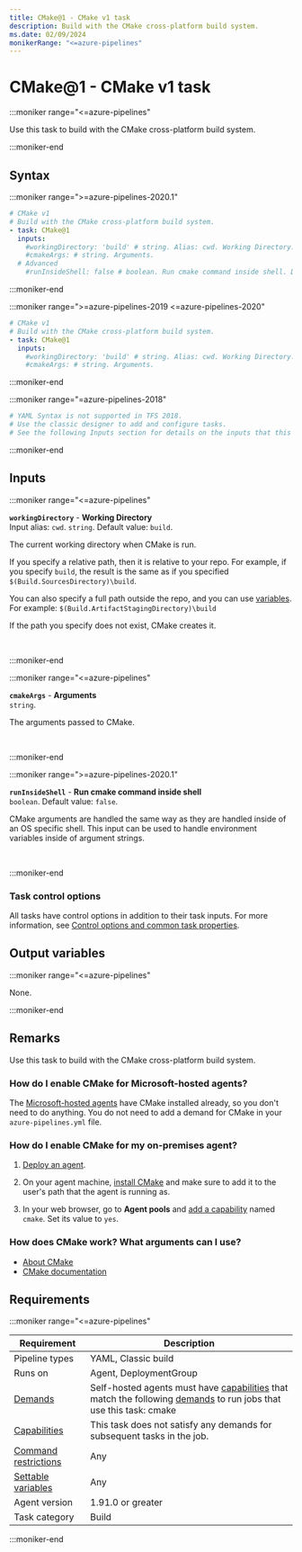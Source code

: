 ```yaml
---
title: CMake@1 - CMake v1 task
description: Build with the CMake cross-platform build system.
ms.date: 02/09/2024
monikerRange: "<=azure-pipelines"
---
```


# CMake@1 - CMake v1 task

<!-- :::description::: -->
:::moniker range="<=azure-pipelines"

<!-- :::editable-content name="description"::: -->
Use this task to build with the CMake cross-platform build system.
<!-- :::editable-content-end::: -->

:::moniker-end
<!-- :::description-end::: -->

<!-- :::syntax::: -->
## Syntax

:::moniker range=">=azure-pipelines-2020.1"

```yaml
# CMake v1
# Build with the CMake cross-platform build system.
- task: CMake@1
  inputs:
    #workingDirectory: 'build' # string. Alias: cwd. Working Directory. Default: build.
    #cmakeArgs: # string. Arguments. 
  # Advanced
    #runInsideShell: false # boolean. Run cmake command inside shell. Default: false.
```

:::moniker-end

:::moniker range=">=azure-pipelines-2019 <=azure-pipelines-2020"

```yaml
# CMake v1
# Build with the CMake cross-platform build system.
- task: CMake@1
  inputs:
    #workingDirectory: 'build' # string. Alias: cwd. Working Directory. Default: build.
    #cmakeArgs: # string. Arguments.
```

:::moniker-end

:::moniker range="=azure-pipelines-2018"

```yaml
# YAML Syntax is not supported in TFS 2018.
# Use the classic designer to add and configure tasks.
# See the following Inputs section for details on the inputs that this task supports.
```

:::moniker-end
<!-- :::syntax-end::: -->

<!-- :::inputs::: -->
## Inputs

<!-- :::item name="workingDirectory"::: -->
:::moniker range="<=azure-pipelines"

**`workingDirectory`** - **Working Directory**<br>
Input alias: `cwd`. `string`. Default value: `build`.<br>
<!-- :::editable-content name="helpMarkDown"::: -->
The current working directory when CMake is run.

If you specify a relative path, then it is relative to your repo. For example, if you specify `build`, the result is the same as if you specified `$(Build.SourcesDirectory)\build`.

You can also specify a full path outside the repo, and you can use [variables](/azure/devops/pipelines/build/variables). For example: `$(Build.ArtifactStagingDirectory)\build`

If the path you specify does not exist, CMake creates it.
<!-- :::editable-content-end::: -->
<br>

:::moniker-end
<!-- :::item-end::: -->
<!-- :::item name="cmakeArgs"::: -->
:::moniker range="<=azure-pipelines"

**`cmakeArgs`** - **Arguments**<br>
`string`.<br>
<!-- :::editable-content name="helpMarkDown"::: -->
The arguments passed to CMake.
<!-- :::editable-content-end::: -->
<br>

:::moniker-end
<!-- :::item-end::: -->
<!-- :::item name="runInsideShell"::: -->
:::moniker range=">=azure-pipelines-2020.1"

**`runInsideShell`** - **Run cmake command inside shell**<br>
`boolean`. Default value: `false`.<br>
<!-- :::editable-content name="helpMarkDown"::: -->
CMake arguments are handled the same way as they are handled inside of an OS specific shell. This input can be used to handle environment variables inside of argument strings.
<!-- :::editable-content-end::: -->
<br>

:::moniker-end
<!-- :::item-end::: -->

### Task control options

All tasks have control options in addition to their task inputs. For more information, see [Control options and common task properties](/azure/devops/pipelines/yaml-schema/steps-task#common-task-properties).
<!-- :::inputs-end::: -->

<!-- :::outputVariables::: -->
## Output variables

:::moniker range="<=azure-pipelines"

None.

:::moniker-end
<!-- :::outputVariables-end::: -->

<!-- :::remarks::: -->
<!-- :::editable-content name="remarks"::: -->
## Remarks

Use this task to build with the CMake cross-platform build system.

### How do I enable CMake for Microsoft-hosted agents?

The [Microsoft-hosted agents](/azure/devops/pipelines/agents/hosted) have CMake installed already, so you don't need to do anything. You do not need to add a demand for CMake in your `azure-pipelines.yml` file.


### How do I enable CMake for my on-premises agent?

1. [Deploy an agent](/azure/devops/pipelines/agents/agents#install).

1. On your agent machine, [install CMake](https://cmake.org/install/) and make sure to add it to the user's path that the agent is running as.

1. In your web browser, go to **Agent pools** and [add a capability](/azure/devops/pipelines/process/demands#manually-entered-demands) named `cmake`. Set its value to `yes`.

### How does CMake work? What arguments can I use?

* [About CMake](https://cmake.org/overview/)
* [CMake documentation](https://cmake.org/documentation/)
<!-- :::editable-content-end::: -->
<!-- :::remarks-end::: -->

<!-- :::examples::: -->
<!-- :::editable-content name="examples"::: -->
<!-- :::editable-content-end::: -->
<!-- :::examples-end::: -->

<!-- :::properties::: -->
## Requirements

:::moniker range="<=azure-pipelines"

| Requirement | Description |
|-------------|-------------|
| Pipeline types | YAML, Classic build |
| Runs on | Agent, DeploymentGroup |
| [Demands](/azure/devops/pipelines/process/demands) | Self-hosted agents must have [capabilities](/azure/devops/pipelines/agents/agents#capabilities) that match the following [demands](/azure/devops/pipelines/process/demands) to run jobs that use this task: cmake |
| [Capabilities](/azure/devops/pipelines/agents/agents#capabilities) | This task does not satisfy any demands for subsequent tasks in the job. |
| [Command restrictions](/azure/devops/pipelines/security/templates#agent-logging-command-restrictions) | Any |
| [Settable variables](/azure/devops/pipelines/security/templates#agent-logging-command-restrictions) | Any |
| Agent version |  1.91.0 or greater |
| Task category | Build |

:::moniker-end
<!-- :::properties-end::: -->

<!-- :::see-also::: -->
<!-- :::editable-content name="seeAlso"::: -->
<!-- :::editable-content-end::: -->
<!-- :::see-also-end::: -->